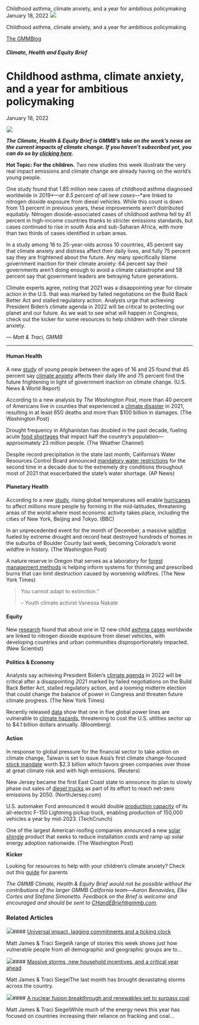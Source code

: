 



Childhood asthma, climate anxiety, and a year for ambitious policymaking
January 18, 2022
![](data:image/gif;base64,R0lGODlhAQABAAAAACH5BAEKAAEALAAAAAABAAEAAAICTAEAOw==)![](https://www.gmmb.com/wp-content/uploads/2022/01/Picture3.jpg)



Childhood asthma, climate anxiety, and a year for ambitious policymaking





 [The GMMBlog](/blog/)



##### Climate, Health and Equity Brief

 Childhood asthma, climate anxiety, and a year for ambitious policymaking
========================================================================


January 18, 2022



![](data:image/gif;base64,R0lGODlhAQABAAAAACH5BAEKAAEALAAAAAABAAEAAAICTAEAOw==)![](https://www.gmmb.com/wp-content/uploads/2022/01/Picture3-552x552.jpg) 


***The Climate, Health & Equity Brief is GMMB’s take on the week’s news on the current impacts of climate change. If you haven’t subscribed yet, you can do so by [clicking here](https://mailchimp.us4.list-manage.com/subscribe?u=f2f8c4bdabe1a2a83f914e813&id=4a13a601e2).***


**Hot Topic:** **For the children.** Two new studies this week illustrate the very real impact emissions and climate change are already having on the world’s young people.


One study found that 1.85 million new cases of childhood asthma diagnosed worldwide in 2019*—*or 8.5 percent of all new cases*—*are linked to nitrogen dioxide exposure from diesel vehicles. While this count is down from 13 percent in previous years, these improvements aren’t distributed equitably. Nitrogen dioxide-associated cases of childhood asthma fell by 41 percent in high-income countries thanks to stricter emissions standards, but cases continued to rise in south Asia and sub-Saharan Africa, with more than two thirds of cases identified in urban areas.


In a study among 16 to 25-year-olds across 10 countries, 45 percent say that climate anxiety and distress affect their daily lives, and fully 75 percent say they are frightened about the future. Any many specifically blame government inaction for their climate anxiety: 64 percent say their governments aren’t doing enough to avoid a climate catastrophe and 58 percent say that government leaders are betraying future generations.


Climate experts agree, noting that 2021 was a disappointing year for climate action in the U.S. that was marked by failed negotiations on the Build Back Better Act and stalled regulatory action. Analysts urge that achieving President Biden’s climate agenda in 2022 will be critical to protecting our planet and our future. As we wait to see what will happen in Congress, check out the kicker for some resources to help children with their climate anxiety.


*— Matt & Traci, GMMB*




---


#### Human Health


A new [study](https://www.sciencedirect.com/science/article/pii/S2542519621002783) of young people between the ages of 16 and 25 found that 45 percent say [climate anxiety](https://www.usnews.com/news/health-news/articles/2021-12-29/weak-action-on-climate-change-is-stressing-young-people-worldwide) affects their daily life and 75 percent find the future frightening in light of government inaction on climate change. (U.S. News & World Report)


According to a new analysis by *The Washington Post*, more than 40 percent of Americans live in counties that experienced a [climate disaster](https://www.washingtonpost.com/climate-environment/2022/01/05/climate-disasters-2021-fires/) in 2021, resulting in at least 650 deaths and more than $100 billion in damages. (The Washington Post)


Drought frequency in Afghanistan has doubled in the past decade, fueling acute [food shortages](https://weather.com/photos/news/2021-12-23-afghanistan-drought-climate-change) that impact half the country’s population—approximately 23 million people. (The Weather Channel)


Despite record precipitation in the state last month, California’s Water Resources Control Board announced [mandatory water restrictions](https://apnews.com/article/science-business-california-droughts-storms-e2d8d3d16ebb033c59b36ade3658d792) for the second time in a decade due to the extremely dry conditions throughout most of 2021 that exacerbated the state’s water shortage. (AP News)


#### Planetary Health


According to a new [study](https://www.nature.com/articles/s41561-021-00859-1), rising global temperatures will enable [hurricanes](https://www.bbc.com/news/science-environment-59775105) to affect millions more people by forming in the mid-latitudes, threatening areas of the world where most economic activity takes place, including the cities of New York, Beijing and Tokyo. (BBC)


In an unprecedented event for the month of December, a massive [wildfire](https://www.washingtonpost.com/weather/2021/12/31/colorado-fires-climate-weather-drought/) fueled by extreme drought and record heat destroyed hundreds of homes in the suburbs of Boulder County last week, becoming Colorado’s worst wildfire in history. (The Washington Post)


A nature reserve in Oregon that serves as a laboratory for [forest management methods](https://www.nytimes.com/2022/01/05/climate/fire-forest-management-bootleg-oregon.html) is helping inform systems for thinning and prescribed burns that can limit destruction caused by worsening wildfires. (The New York Times)



> You cannot adapt to extinction.”
> 
> 
> – Youth climate activist Vanessa Nakate
> 
> 


#### Equity


New [research](https://www.thelancet.com/journals/lanplh/article/PIIS2542-5196(21)00255-2/fulltext) found that about one in 12 new child [asthma cases](https://www.newscientist.com/article/2303473-one-in-12-new-cases-of-asthma-in-children-linked-to-no2-air-pollution/) worldwide are linked to nitrogen dioxide exposure from diesel vehicles, with developing countries and urban communities disproportionately impacted. (New Scientist)


#### Politics & Economy


Analysts say achieving President Biden’s [climate agenda](https://www.nytimes.com/2022/01/04/climate/biden-climate-change.html) in 2022 will be critical after a disappointing 2021 marked by failed negotiations on the Build Back Better Act, stalled regulatory action, and a looming midterm election that could change the balance of power in Congress and threaten future climate progress. (The New York Times)


Recently released [data](https://www.bnef.com/insights/28039/view) show that one in five global power lines are vulnerable to [climate hazards](https://www.bloomberg.com/news/articles/2022-01-05/climate-disasters-threaten-u-s-grids-risking-billions-in-losses), threatening to cost the U.S. utilities sector up to $4.1 billion dollars annually. (Bloomberg)


#### Action


In response to global pressure for the financial sector to take action on climate change, Taiwan is set to issue Asia’s first climate change-focused [stock mandate](https://www.reuters.com/markets/europe/taiwan-fund-issue-23-bln-climate-change-pension-mandate-asias-first-official-2022-01-05/) worth $2.3 billion which favors green companies over those at great climate risk and with high emissions. (Reuters)


New Jersey became the first East Coast state to announce its plan to slowly phase out sales of [diesel trucks](https://www.northjersey.com/story/news/environment/2021/12/20/nj-diesel-trucks-electric-trucks-combat-pollution-climate-change/8968042002/) as part of its effort to reach net-zero emissions by 2050. (NorthJersey.com)


U.S. automaker Ford announced it would double [production capacity](https://techcrunch.com/2022/01/04/ford-double-production-lightning-pickup/) of its all-electric F-150 Lightning pickup truck, enabling production of 150,000 vehicles a year by mid-2023. (TechCrunch)


One of the largest American roofing companies announced a new [solar shingle](https://www.washingtonpost.com/climate-solutions/2022/01/03/solar-energy-roof-shingles-climate/?utm_source=newsletter&utm_medium=email&utm_campaign=wp_climate202&wpisrc=nl_climate202) product that seeks to reduce installation costs and ramp up solar energy adoption nationwide. (The Washington Post)


**Kicker**


Looking for resources to help with your children’s climate anxiety? Check out this [guide](https://www.wired.com/story/parents-get-help-climate-anxiety/) for parents


*The GMMB Climate, Health & Equity Brief would not be possible without the contributions of the larger GMMB California team—Aaron Benavides, Elke Cortes and Stefana Simonetto. Feedback on the Brief is welcome and encouraged and should be sent to [CHandEBrief@gmmb.com](mailto:CHandEBrief@gmmb.com).*









### Related Articles

![](data:image/gif;base64,R0lGODlhAQABAAAAACH5BAEKAAEALAAAAAABAAEAAAICTAEAOw==)![](https://www.gmmb.com/wp-content/uploads/2023/01/c53f7cb5-08a2-d0cf-d9a1-c8ef2c9b55e0-380x200.png)#### [Universal impact, lagging commitments and a ticking clock](https://www.gmmb.com/news/universal-impact-lagging-commitments-and-a-ticking-clock/)

Matt James & Traci SiegelA range of stories this week shows just how vulnerable people from all demographic and geographic groups are to…

![](data:image/gif;base64,R0lGODlhAQABAAAAACH5BAEKAAEALAAAAAABAAEAAAICTAEAOw==)![](https://www.gmmb.com/wp-content/uploads/2023/01/Picture1-380x200.png)#### [Massive storms, new household incentives, and a critical year ahead](https://www.gmmb.com/news/massive-storms-new-household-incentives-and-a-critical-year-ahead-and-renewables-set-to-surpass-coal-2/)

Matt James & Traci SiegelThe last month has brought devastating storms across the country.

![](data:image/gif;base64,R0lGODlhAQABAAAAACH5BAEKAAEALAAAAAABAAEAAAICTAEAOw==)![](https://www.gmmb.com/wp-content/uploads/2022/12/Picture1-380x200.png)#### [A nuclear fusion breakthrough and renewables set to surpass coal](https://www.gmmb.com/news/a-nuclear-fusion-breakthrough-and-renewables-set-to-surpass-coal/)

Matt James & Traci SiegelWhile much of the energy news this year has focused on countries increasing their reliance on fracking and coal…





